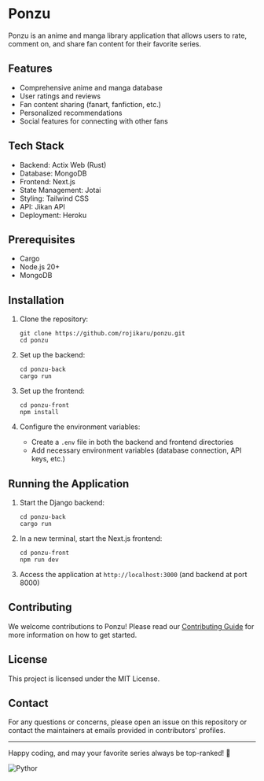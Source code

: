 # Ponzu

Ponzu is an anime and manga library application that allows users to rate, comment on, and share fan content for their favorite series.

## Features

- Comprehensive anime and manga database
- User ratings and reviews
- Fan content sharing (fanart, fanfiction, etc.)
- Personalized recommendations
- Social features for connecting with other fans

## Tech Stack

- Backend: Actix Web (Rust)
- Database: MongoDB
- Frontend: Next.js
- State Management: Jotai
- Styling: Tailwind CSS
- API: Jikan API
- Deployment: Heroku

[//]: # (- API: AniList API)


## Prerequisites

- Cargo
- Node.js 20+
- MongoDB

## Installation

1. Clone the repository:
   ```
   git clone https://github.com/rojikaru/ponzu.git
   cd ponzu
   ```

2. Set up the backend:
   ```
   cd ponzu-back
   cargo run
   ```

3. Set up the frontend:
   ```
   cd ponzu-front
   npm install
   ```

4. Configure the environment variables:
   - Create a `.env` file in both the backend and frontend directories
   - Add necessary environment variables (database connection, API keys, etc.)


## Running the Application

1. Start the Django backend:
   ```
   cd ponzu-back
   cargo run
   ```

2. In a new terminal, start the Next.js frontend:
   ```
   cd ponzu-front
   npm run dev
   ```

3. Access the application at `http://localhost:3000` (and backend at port 8000)

## Contributing

We welcome contributions to Ponzu! Please read our [Contributing Guide](CONTRIBUTING.md) for more information on how to get started.

## License

This project is licensed under the MIT License.

## Contact

For any questions or concerns, please open an issue on this repository or contact the maintainers at emails provided in contributors' profiles.

---

Happy coding, and may your favorite series always be top-ranked! 🌟

![Pythor](https://raw.githubusercontent.com/rojikaru/ponzu/refs/heads/main/pythor.webp)
